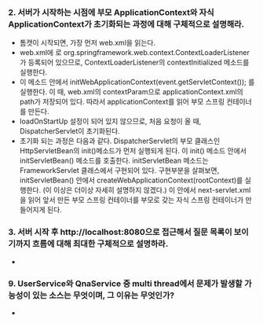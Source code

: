 ### 2. 서버가 시작하는 시점에 부모 ApplicationContext와 자식 ApplicationContext가 초기화되는 과정에 대해 구체적으로 설명해라.
- 톰캣이 시작되면, 가장 먼저 web.xml을 읽는다.
- web.xml에 <listener>로 org.springframework.web.context.ContextLoaderListener 가 등록되어 있으므로, ContextLoaderListener의 contextInitialized 메소드를 실행한다.
- 이 메소드 안에서 initWebApplicationContext(event.getServletContext()); 를 실행한다. 이 때, web.xml의 contextParam으로 applicationContext.xml의 path가 저장되어 있다. 따라서 applicationContext를 읽어 부모 스프링 컨테이너를 만든다.
- loadOnStartUp 설정이 되어 있지 않으므로, 처음 요청이 올 때, DispatcherServlet이 초기화된다.
- 초기화 되는 과정은 다음과 같다. DispatcherServlet의 부모 클래스인 HttpServletBean의 init()메소드가 먼저 실행되게 된다. 이 init() 메소드 안에서 initServletBean() 메소드를 호출한다. initServletBean 메소드는 FrameworkServlet 클래스에서 구현되어 있다. 구현부분을 살펴보면, initServletBean() 안에서 createWebApplicationContext(rootContext)를 실행한다. (이 이상은 더이상 자세히 설명하지 않겠다.) 이 안에서 next-servlet.xml을 읽어 앞서 만든 부모 스프링 컨테이너를 부모로 갖는 자식 스프링 컨테이너가 만들어지게 된다. 



### 3. 서버 시작 후 http://localhost:8080으로 접근해서 질문 목록이 보이기까지 흐름에 대해 최대한 구체적으로 설명하라. 
* 


### 9. UserService와 QnaService 중 multi thread에서 문제가 발생할 가능성이 있는 소스는 무엇이며, 그 이유는 무엇인가?
* 
